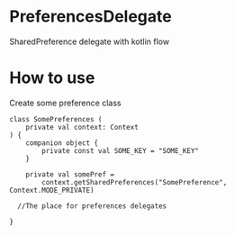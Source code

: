 # PreferencesDelegate
SharedPreference delegate with kotlin flow
# How to use
Create some preference class
```
class SomePreferences (
    private val context: Context
) {
    companion object {
        private const val SOME_KEY = "SOME_KEY"
    }

    private val somePref =
        context.getSharedPreferences("SomePreference", Context.MODE_PRIVATE)

  //The place for preferences delegates

}
```
